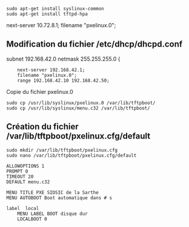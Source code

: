 ```
sudo apt-get install syslinux-common
sudo apt-get install tftpd-hpa
```

next-server 10.72.8.1; 
filename "pxelinux.0"; 

## Modification du fichier /etc/dhcp/dhcpd.conf

subnet 192.168.42.0 netmask 255.255.255.0 {
```
    next-server 192.168.42.1; 
    filename "pxelinux.0";
    range 192.168.42.10 192.168.42.50;
```
Copie du fichier pxelinux.0
```
sudo cp /usr/lib/syslinux/pxelinux.0 /var/lib/tftpboot/
sudo cp /usr/lib/syslinux/menu.c32 /var/lib/tftpboot/
```
## Création du fichier /var/lib/tftpboot/pxelinux.cfg/default
```
sudo mkdir /var/lib/tftpboot/pxelinux.cfg
sudo nano /var/lib/tftpboot/pxelinux.cfg/default

ALLOWOPTIONS 1
PROMPT 0
TIMEOUT 20
DEFAULT menu.c32

MENU TITLE PXE SIDSIC de la Sarthe
MENU AUTOBOOT Boot automatique dans # s

label  local
	MENU LABEL BOOT disque dur
	LOCALBOOT 0
```
